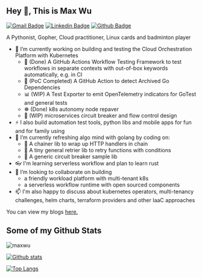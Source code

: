 
<!--
**maxwu/maxwu** is a ✨ _special_ ✨ repository because its `README.md` (this file) appears on your GitHub profile.
### Hi there 👋

Here are some ideas to get you started:

- 🔭 I’m currently working on ...
- 🌱 I’m currently learning ...
- 👯 I’m looking to collaborate on ...
- 🤔 I’m looking for help with ...
- 💬 Ask me about ...
- 📫 How to reach me: ...
- 😄 Pronouns: ...
- ⚡ Fun fact: ...
-->

## Hey 👋, This is Max Wu
[![Gmail Badge](https://img.shields.io/badge/-maxwunj@gmail.com-c14438?style=flat&logo=Gmail&logoColor=white&link=mailto:maxwunj@gmail.com)](mailto:maxwunj@gmail.com) 
[![Linkedin Badge](https://img.shields.io/badge/-maxwu-0072b1?style=flat&logo=Linkedin&logoColor=white&link=https://www.linkedin.com/in/maxwu/)](https://www.linkedin.com/in/maxwu/) [![Github Badge](https://img.shields.io/badge/-maxwu-grey?style=flat&logo=github&logoColor=white&link=https://github.com/maxwu/)](https://www.github.com/maxwu/) <p align='left'>A Pythonist, Gopher, Cloud practitioner, Linux cards and badminton player</p><p align='left'>

- 🔭 I’m currently working on building and testing the Cloud Orchestration Platform with Kubernetes
  - 🐙 (Done) A GitHub Actions Workflow Testing Framework to test workflows in separate contexts with out-of-box keywords automatically, e.g. in CI
  - 🦞 (PoC Completed) A GitHub Action to detect Archived Go Dependencies
  - 📊 (WIP) A Test Exporter to emit OpenTelemetry indicators for GoTest and general tests
  - ☸️ (Done) k8s autonomy node repaver
  - 🧩 (WIP) microservices circuit breaker and flow control design
- ⚡ I also build automation test tools, python libs and mobile apps for fun and for family using
- 🌱 I’m currently refreshing algo mind with golang by coding on:
  - 🔗 A chainer lib to wrap up HTTP handlers in chain
  - 🐹 A tiny general retrier lib to retry functions with conditions
  - 🐰 A generic circuit breaker sample lib
- 👓 I'm learning serverless workflow and plan to learn rust
- 👯 I’m looking to collaborate on building
  - a friendly workload platform with multi-tenant k8s
  - a serverless workflow runtime with open sourced components
- 📫 I'm also happy to discuss about kubernetes operators, multi-tenancy challenges, helm charts, terraform providers and other IaaC approaches

You can view my blogs <a href='https://maxwu.me ' target=_blank><u>here</u>.</a></p>
## Some of my Github Stats
<p align=left> <img src=https://komarev.com/ghpvc/?username=maxwu alt=maxwu /> </p>

[![Github stats](https://github-readme-stats-git-masterrstaa-rickstaa.vercel.app/api?username=maxwu&show_icons=true&include_all_commits=true&count_private=true&show_owner=true&hide=contribs)](https://github.com/maxwu/github-readme-stats)


[![Top Langs](https://github-readme-stats-git-masterrstaa-rickstaa.vercel.app/api/top-langs/?username=maxwu&layout=compact&count_private=true&hide=HTML,CSS)](https://github.com/maxwu/github-readme-stats)
